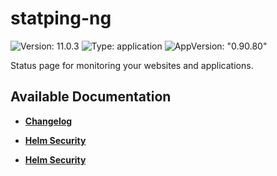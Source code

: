 # statping-ng

![Version: 11.0.3](https://img.shields.io/badge/Version-11.0.3-informational?style=flat-square) ![Type: application](https://img.shields.io/badge/Type-application-informational?style=flat-square) ![AppVersion: "0.90.80"](https://img.shields.io/badge/AppVersion-"0.90.80"-informational?style=flat-square)

Status page for monitoring your websites and applications.

## Available Documentation

- [**Changelog**](CHANGELOG)

- [**Helm Security**](container-security)

- [**Helm Security**](helm-security)

